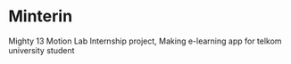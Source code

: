 # Minterin
Mighty 13 Motion Lab Internship project, Making e-learning app for telkom university student

